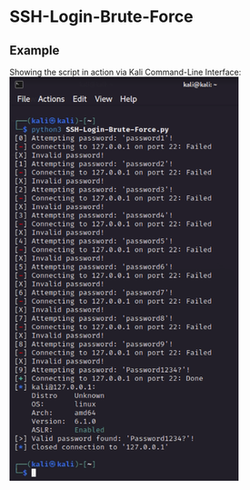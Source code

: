 # SSH-Login-Brute-Force

<h2>Example</h2>

<p align="left">
Showing the script in action via Kali Command-Line Interface: <br/>
<img src="https://github.com/JohnBatshon/SSH-Login-Brute-Force/blob/main/SSH-Login-Brute-Force-Example.png" height="80%" width="80%" alt="Disk Sanitization Steps"/>
<br />
